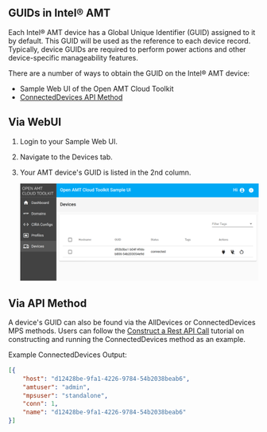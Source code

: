## GUIDs in Intel&reg; AMT

Each Intel&reg; AMT device has a Global Unique Identifier (GUID) assigned to it by default. This GUID will be used as the reference to each device record. Typically, device GUIDs are required to perform power actions and other device-specific manageability features.

There are a number of ways to obtain the GUID on the Intel&reg; AMT device:

- Sample Web UI of the Open AMT Cloud Toolkit 
- [ConnectedDevices API Method](https://app.swaggerhub.com/apis-docs/rbheopenamt/mps/1.2.0#/Admin/post_admin)



## Via WebUI

1. Login to your Sample Web UI.

2. Navigate to the Devices tab.

3. Your AMT device's GUID is listed in the 2nd column.

    [![GUID](../assets/images/MPS_ConnectedDevice.png)](../assets/images/MPS_ConnectedDevice.png)



## Via API Method

A device's GUID can also be found via the AllDevices or ConnectedDevices MPS methods. Users can follow the [Construct a Rest API Call](../Tutorials/apiTutorial.md) tutorial on constructing and running the ConnectedDevices method as an example.

Example ConnectedDevices Output:
``` json hl_lines="2"
[{
    "host": "d12428be-9fa1-4226-9784-54b2038beab6",
    "amtuser": "admin",
    "mpsuser": "standalone",
    "conn": 1,
    "name": "d12428be-9fa1-4226-9784-54b2038beab6"
}]
```